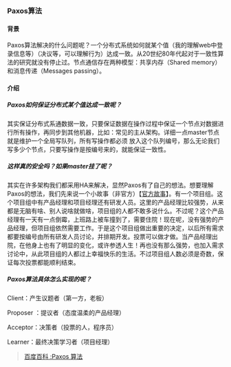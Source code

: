 ### Paxos算法
#### 背景
Paxos算法解决的什么问题呢？一个分布式系统如何就某个值（我的理解web中登录信息等）（决议等，可以理解行为）达成一致。从20世纪80年代起对于一致性算法的研究就没有停止过。节点通信存在两种模型：共享内存（Shared memory）和消息传递（Messages passing）。

#### 介绍
##### Paxos如何保证分布式某个值达成一致呢？
其实保证分布式系通数据一致，只要保证数据在操作过程中保证一个节点对数据进行所有操作，再同步到其他机器，比如：常见的主从架构。详细一点master节点就是维护一个全局写队列，所有写操作都必须 放入这个队列编号，那么无论我们写多少个节点，只要写操作是按编号来的，就能保证一致性。
##### 这样真的安全吗？如果master挂了呢？
其实在许多架构我们都采用HA来解决，显然Paxos有了自己的想法。想要理解Paxos的想法，我们先来说一个小故事（非官方）【[官方故事](https://blog.csdn.net/dajiangtai007/article/details/68488701/)】。有一个项目组。这个项目组中有产品经理和项目经理还有研发人员。这里的产品经理比较强势，从来都是无脑有啥、别人说啥就做啥，项目组的人都不敢多说什么。不过呢？这个产品经理有一天有一点倒霉，上班路上被车撞到了，需要住院！现在呢，没有强势的产品经理，但项目组依然需要工作。于是这个项目组做出重要的决定，以后所有需求都要按编号由所有研发人员讨论，并排期开发。投票可以做才做。当产品经理出院，在他身上也有了明显的变化，或许参透人生！再也没有那么强势，也加入需求讨论中，从此项目组的人都过上幸福快乐的生活。不过项目组人数必须是奇数，保证每次投票都能顺利结束。


##### Paxos算法具体怎么实现的呢？
Client：产生议题者（第一方，老板）

Proposer ：提议者（态度温柔的产品经理）

Acceptor：决策者（投票的人，程序员）

Learner：最终决策学习者（项目经理）



>[百度百科 :Paxos 算法](https://baike.baidu.com/item/Paxos%20%E7%AE%97%E6%B3%95/10688635?fr=aladdin "Paxos 算法")